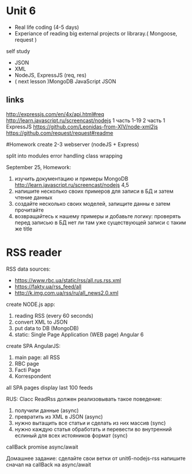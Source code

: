# Unit 6
* Real life coding (4-5 days)
* Experiance of reading big external projects or libraray.( Mongoose, request )

self study
* JSON
* XML
* NodeJS, ExpressJS (req, res)
* ( next lesson )MongoDB JavaScript JSON

## links
http://expressjs.com/en/4x/api.html#req
http://learn.javascript.ru/screencast/nodejs
1 часть
1-19
2 часть
1 ExpressJS
https://github.com/Leonidas-from-XIV/node-xml2js
https://github.com/request/request#readme

#Homework
create 2-3 webserver (nodeJS + Express)

split into modules
error handling
class wrapping

September 25, Homework:
1) изучить документацию и примеры  MongoDB
http://learn.javascript.ru/screencast/nodejs 4,5
2) напишите несколько своих примеров для записи в БД и затем чтение данных
3) создайте несколько своих моделей, запищите данны е затем прочитайте
4) возвращайтесь к нашему примеры и добавьте логику: проверять перед записью в БД нет ли там уже существующей записи с таким же title


# RSS reader

RSS data sources:
* https://www.rbc.ua/static/rss/all.rus.rss.xml
* https://fakty.ua/rss_feed/all
* http://k.img.com.ua/rss/ru/all_news2.0.xml

create NODE.js app:
1. reading RSS (every 60 seconds)
2. convert XML to JSON
2. put data to DB (MongoDB)
3. static: Single Page Application (WEB page) Angular 6 

create SPA AngularJS:

1) main page: all RSS 
2) RBC page
3) Facti Page
4) Korrespondent

all SPA pages display last 100 feeds


RUS:
Clacc ReadRss должен реализовывать такое поведение:
1) получили данные (async)
2) превратить из XML в JSON (async)
3) нужно вытащить все статьи и сделать из них массив (sync)
4) нужно каждую статья обработать и перевести во внутренний еслиный для всех истояников формат (sync)

callBack
promise
async/await

Домашнее задание:
сделайте свои ветки от unit6-nodejs-rss
напишите сначал на callBack
на async/await
